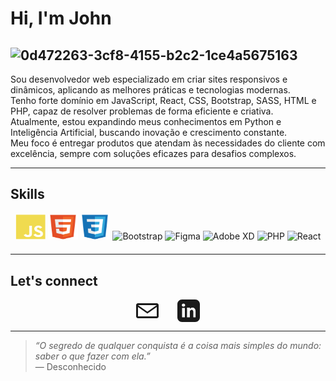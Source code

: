 # Hi, I'm John

![0d472263-3cf8-4155-b2c2-1ce4a5675163](https://github.com/user-attachments/assets/e7e1853b-013e-40d2-aa16-0fd60e1ec6a8)
---
Sou desenvolvedor web especializado em criar sites responsivos e dinâmicos, aplicando as melhores práticas e tecnologias modernas.  
Tenho forte domínio em JavaScript, React, CSS, Bootstrap, SASS, HTML e PHP, capaz de resolver problemas de forma eficiente e criativa.  
Atualmente, estou expandindo meus conhecimentos em Python e Inteligência Artificial, buscando inovação e crescimento constante.  
Meu foco é entregar produtos que atendam às necessidades do cliente com excelência, sempre com soluções eficazes para desafios complexos.

---

## Skills

<p align="center" style="margin: 20px 0;">
  <img alt="JavaScript" height="40" width="48" src="https://raw.githubusercontent.com/devicons/devicon/master/icons/javascript/javascript-plain.svg" />
  <img alt="HTML5" height="40" width="48" src="https://raw.githubusercontent.com/devicons/devicon/master/icons/html5/html5-original.svg" />
  <img alt="CSS3" height="40" width="48" src="https://raw.githubusercontent.com/devicons/devicon/master/icons/css3/css3-original.svg" />
  <img alt="Bootstrap" height="40" width="48" src="https://cdn.jsdelivr.net/gh/devicons/devicon/icons/bootstrap/bootstrap-plain.svg" />
  <img alt="Figma" height="40" width="48" src="https://cdn.jsdelivr.net/gh/devicons/devicon/icons/figma/figma-original.svg" />
  <img alt="Adobe XD" height="40" width="48" src="https://cdn.jsdelivr.net/gh/devicons/devicon/icons/xd/xd-plain.svg" />
  <img alt="PHP" height="40" width="48" src="https://cdn.jsdelivr.net/gh/devicons/devicon/icons/php/php-original.svg" />
  <img alt="React" height="40" width="48" src="https://cdn.jsdelivr.net/gh/devicons/devicon@latest/icons/react/react-original-wordmark.svg" />
</p>

---

## Let's connect

<p align="center" style="font-size: 0;">
  <a href="mailto:timexlusion@gmail.com" title="Enviar e-mail" style="margin: 0 15px; color: inherit; text-decoration: none;">
    <svg xmlns="http://www.w3.org/2000/svg" width="36" height="36" fill="currentColor" viewBox="0 0 24 24" style="vertical-align: middle; transition: fill 0.3s;">
      <path d="M22 4H2C.9 4 0 4.9 0 6v12c0 1.1.9 2 2 2h20c1.1 0 2-.9 2-2V6c0-1.1-.9-2-2-2zm0 2v.01L12 13 2 6.01V6h20zM2 18V8l10 7 10-7v10H2z"/>
    </svg>
  </a>

  <a href="https://www.linkedin.com/in/johnfrontdev" target="_blank" rel="noopener noreferrer" title="LinkedIn" style="margin: 0 15px; color: inherit; text-decoration: none;">
    <svg xmlns="http://www.w3.org/2000/svg" width="36" height="36" fill="currentColor" viewBox="0 0 24 24" style="vertical-align: middle; transition: fill 0.3s;">
      <path d="M19 0h-14c-2.75 0-5 2.25-5 5v14c0 2.75 2.25 5 5 5h14c2.75 0 5-2.25 5-5v-14c0-2.75-2.25-5-5-5zm-11 19h-3v-10h3v10zm-1.5-11.28c-1 0-1.75-.82-1.75-1.72 0-.95.77-1.73 1.8-1.73s1.75.78 1.75 1.73c0 .9-.75 1.72-1.8 1.72zm13.5 11.28h-3v-5.75c0-1.37-.5-2.3-1.75-2.3-1 0-1.57.7-1.83 1.38-.1.23-.12.56-.12.89v5.78h-3s.04-9.37 0-10.35h3v1.47c.39-.6 1.1-1.45 2.68-1.45 1.96 0 3.43 1.28 3.43 4.04v6.29z"/>
    </svg>
  </a>
</p>

---

> _“O segredo de qualquer conquista é a coisa mais simples do mundo: saber o que fazer com ela.”_  
> — Desconhecido

